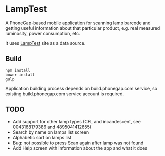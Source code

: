LampTest
=========

A PhoneGap-based mobile application for scanning lamp barcode and getting useful information about that particular product, e.g. real measured luminosity, power consumption, etc.

It uses [LampTest](http://lamptest.ru) site as a data source.

Build
-----

```
npm install
bower install
gulp
```

Application building process depends on build.phonegap.com service, so existing build.phonegap.com service account is required.

TODO
----
* Add support for other lamp types (CFL and incandescent, see 0043168179386 and 4895041412655)
* Search by name on lamps list screen
* Alphabetic sort on lamps list
* Bug: not possible to press Scan again after lamp was not found
* Add Help screen with information about the app and what it does